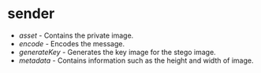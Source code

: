 # sender

* *asset* - Contains the private image.
* *encode* - Encodes the message.
* *generateKey* - Generates the key image for the stego image.
* *metadata* - Contains information such as the height and width of image.
